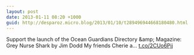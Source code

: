 ```yaml
---
layout: post
date: 2013-01-11 08:20 +1000
guid: http://desparoz.micro.blog/2013/01/10/t289496944668180480.html
---
```

Support the launch of the Ocean Guardians Directory &amp;amp; Magazine: Grey Nurse Shark by Jim Dodd
My friends Cherie a... [t.co/2CUo6Pjj](http://t.co/2CUo6Pjj)

